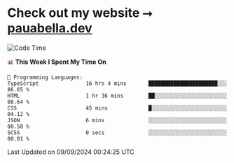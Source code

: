 # Check out my website ⭢ [pauabella.dev](https://pauabella.dev)

<!--START_SECTION:waka-->
![Code Time](http://img.shields.io/badge/Code%20Time-3%2C699%20hrs%2054%20mins-blue)

📊 **This Week I Spent My Time On** 

```text
💬 Programming Languages: 
TypeScript               16 hrs 4 mins       ██████████████████████░░░   86.65 % 
HTML                     1 hr 36 mins        ██░░░░░░░░░░░░░░░░░░░░░░░   08.64 % 
CSS                      45 mins             █░░░░░░░░░░░░░░░░░░░░░░░░   04.12 % 
JSON                     6 mins              ░░░░░░░░░░░░░░░░░░░░░░░░░   00.58 % 
SCSS                     0 secs              ░░░░░░░░░░░░░░░░░░░░░░░░░   00.01 % 
```


 Last Updated on 09/09/2024 00:24:25 UTC
<!--END_SECTION:waka-->
